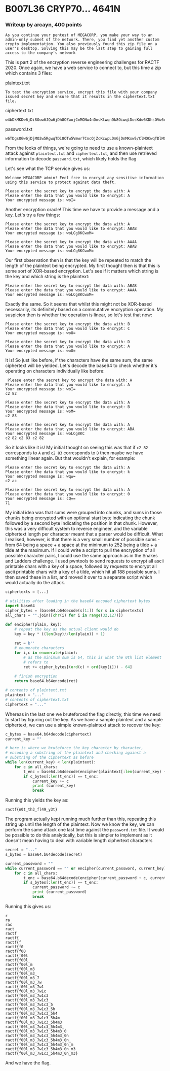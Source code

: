 # B007L36 CRYP70... 4641N
### Writeup by arcayn, 400 points
`
As you continue your pentest of MEGACORP, you make your way to an admin-only subnet of the network. There, you find yet another custom crypto implementation. You also previously found this zip file on a user's desktop. Solving this may be the last step to gaining full access to the company's network
`

This is part 2 of the encryption reverse engineering challenges for RACTF 2020. Once again, we have a web service to connect to, but this time a zip which contains 3 files:

plaintext.txt
```
To test the encryption service, encrypt this file with your company issued secret key and ensure that it results in the ciphertext.txt file.
```
ciphertext.txt
```
w4bDkMKDw6jDi8Ouw6JQw6jDh8OZwojCmMONw4nDnsKtwqnDk8OiwqLDosKdw6XDhsOVw6rDj8Oew5NcwpTDhMOiw4vCpcOYw5bDoFTCrcOHw6LCpsKUw6PDm8ONw4jClMOdw6TDosKYwpTDmMOjw53CpX/DicObwqHCqcOAw6fCrMKUw6bDpcOUw5jDmcOKwpvDocKVw5fDkcOZw5xTw4rDi8OlVMKaw43DnVPDmcOrw6XDlsOVw5nChsOvw5bCkcOof8Odw5xTw5HDi8OfwqnCpcOTw6xTw53Dq8KSw5XDi8OZwobDnsOXwqDDnMOEw6bDnMKYw5fDmsKawqjCscOTwpnCmcOdw6nDl8KP
```
password.txt
```
w6TDgsOGw6jDjMO2w5RgwqTDi8OTw5Vmwr7CncOjZcKcwpLDmGjDnMKxw5/ClMOCwqTDlMOaw5tjw7E=
```
From the looks of things, we're going to need to use a known-plaintext attack against `plaintext.txt` and `ciphertext.txt`, and then use retrieved information to decode `password.txt`, which likely holds the flag

Let's see what the TCP service gives us:
```
Welcome MEGACORP admin! Feel free to encrypt any sensitive information using this service to protect against data theft.

Please enter the secret key to encrypt the data with: A
Please enter the data that you would like to encrypt: A
Your encrypted message is: woI=
```
Another encryption oracle! This time we have to provide a message and a key. Let's try a few things:
```
Please enter the secret key to encrypt the data with: A
Please enter the data that you would like to encrypt: ABAB
Your encrypted message is: woLCg8KCwoM=

Please enter the secret key to encrypt the data with: AAAA
Please enter the data that you would like to encrypt: ABAB
Your encrypted message is: woLCg8KCwoM=
```
Our first observation then is that the key will be repeated to match the length of the plaintext being encrypted. My first thought then is that this is some sort of XOR-based encryption. Let's see if it matters which string is the key and which string is the plaintext:
```
Please enter the secret key to encrypt the data with: ABAB
Please enter the data that you would like to encrypt: AAAA
Your encrypted message is: woLCg8KCwoM=
```
Exactly the same. So it seems that whilst this might not be XOR-based necessarily, its definitely based on a commutative encryption operation. My suspicion then is whether the operation is linear, so let's test that now:
```
Please enter the secret key to encrypt the data with: B
Please enter the data that you would like to encrypt: C
Your encrypted message is: woU=

Please enter the secret key to encrypt the data with: D
Please enter the data that you would like to encrypt: A
Your encrypted message is: woU=
```
It is! So just like before, if the characters have the same sum, the same ciphertext will be yielded. Let's decode the base64 to check whether it's operating on characters individually like before:
```
 Please enter the secret key to encrypt the data with: A
Please enter the data that you would like to encrypt: A
Your encrypted message is: woI=
c2 82

Please enter the secret key to encrypt the data with: A
Please enter the data that you would like to encrypt: B
Your encrypted message is: woM=
c2 83

Please enter the secret key to encrypt the data with: A
Please enter the data that you would like to encrypt: ABA
Your encrypted message is: woLCg8KC
c2 82 c2 83 c2 82
```
So it looks like it is! My initial thought on seeing this was that if `c2 82` corresponds to `A` and `c2 83` corresponds to `B` then maybe we have something linear again. But that wouldn't explain, for example:
```
Please enter the secret key to encrypt the data with: A
Please enter the data that you would like to encrypt: k
Your encrypted message is: wqw=
c2 ac

Please enter the secret key to encrypt the data with: A
Please enter the data that you would like to encrypt: 0
Your encrypted message is: cQ==
71
```
My initial idea was that sums were grouped into chunks, and sums in those chunks being encrypted with an optional start byte indicating the chunk followed by a second byte indicating the position in that chunk. However, this was a very difficult system to reverse engineer, and the variable ciphertext length per character meant that a parser would be difficult. What I realised, however, is that there is a very small number of possible sums - from 64 being a space + a space at the minimum to 252 being a tilde + a tilde at the maximum. If I could write a script to pull the encryption of all possible character pairs, I could use the same approach as in the Snakes and Ladders challenge. I used pwntools to send requests to encrypt all ascii printable chars with a key of a space, followed by requests to encrypt all ascii printable chars with a key of a tilde, which hit all 188 possible sums. I then saved these in a list, and moved it over to a separate script which would actually do the attack.
```python
ciphertexts = [...]

# utilities after loading in the base64 encoded ciphertext bytes
import base64
cipher_bytes = [base64.b64decode(s[1:]) for s in ciphertexts]
all_chars = "".join([chr(i) for i in range(32,127)])

def encipher(plain, key):
    # repeat the key as the actual client would do
    key = key * ((len(key)//len(plain)) + 1)
    
    ret = b''
    # enumerate characters
    for i,c in enumerate(plain):
        # as the minimum sum is 64, this is what the 0th list element
        # refers to
        ret += cipher_bytes[(ord(c) + ord(key[i])) - 64]
    
    # finish encryption
    return base64.b64encode(ret)

# contents of plaintext.txt
plaintext = "..."
# contents of ciphertext.txt
ciphertext = "..."
```
Whereas in the last one we bruteforced the flag directly, this time we need to start by figuring out the key. As we have a sample plaintext and a sample ciphertext, we can use a simple known-plaintext attack to recover the key:

```python
c_bytes = base64.b64decode(ciphertext)
current_key = ""

# here is where we bruteforce the key character by character,
# encoding a substring of the plaintext and checking against a
# substring of the ciphertext as before
while len(current_key) < len(plaintext):
    for c in all_chars:
        t_enc = base64.b64decode(encipher(plaintext[:len(current_key) + 1], current_key + c))
        if c_bytes[:len(t_enc)] == t_enc:
            current_key += c
            print (current_key)
            break
```
Running this yields the key as:
```
ractf{n0t_th3_fl49_y3t}
```
The program actually kept running much further than this, repeating this string up until the length of the plaintext. Now we know the key, we can perform the same attack one last time against the `password.txt` file. It would be possible to do this analytically, but this is simpler to implement as it doesn't mean having to deal with variable length ciphertext characters

```python
secret = "..."
s_bytes = base64.b64decode(secret)

current_password = ""
while current_password == "" or encipher(current_password, current_key).decode() != secret:
    for c in all_chars:
        t_enc = base64.b64decode(encipher(current_password + c, current_key))
        if s_bytes[:len(t_enc)] == t_enc:
            current_password += c
            print (current_password)
            break
```
Running this gives us:
```
r
ra
rac
ract
ractf
ractf{
ractf{f
ractf{f0
ractf{f00
ractf{f00l
ractf{f00l_
ractf{f00l_m
ractf{f00l_m3
ractf{f00l_m3_
ractf{f00l_m3_7
ractf{f00l_m3_7w
ractf{f00l_m3_7w1
ractf{f00l_m3_7w1c
ractf{f00l_m3_7w1c3
ractf{f00l_m3_7w1c3_
ractf{f00l_m3_7w1c3_5
ractf{f00l_m3_7w1c3_5h
ractf{f00l_m3_7w1c3_5h4
ractf{f00l_m3_7w1c3_5h4m
ractf{f00l_m3_7w1c3_5h4m3
ractf{f00l_m3_7w1c3_5h4m3_
ractf{f00l_m3_7w1c3_5h4m3_0
ractf{f00l_m3_7w1c3_5h4m3_0n
ractf{f00l_m3_7w1c3_5h4m3_0n_
ractf{f00l_m3_7w1c3_5h4m3_0n_m
ractf{f00l_m3_7w1c3_5h4m3_0n_m3
ractf{f00l_m3_7w1c3_5h4m3_0n_m3}
```
And we have the flag.
